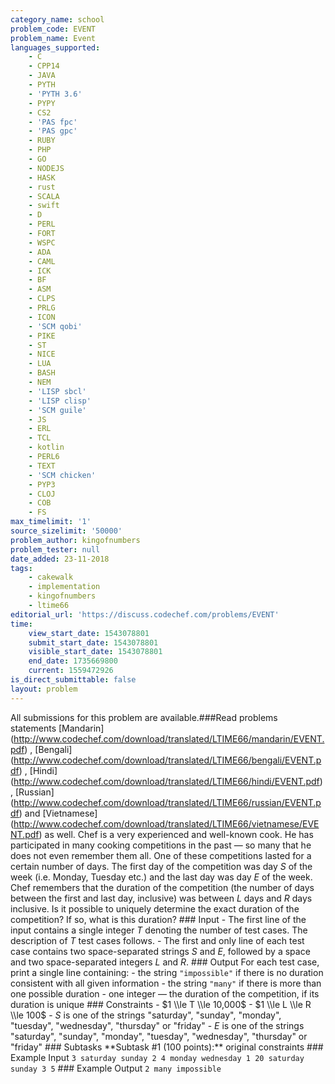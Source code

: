 ```yaml
---
category_name: school
problem_code: EVENT
problem_name: Event
languages_supported:
    - C
    - CPP14
    - JAVA
    - PYTH
    - 'PYTH 3.6'
    - PYPY
    - CS2
    - 'PAS fpc'
    - 'PAS gpc'
    - RUBY
    - PHP
    - GO
    - NODEJS
    - HASK
    - rust
    - SCALA
    - swift
    - D
    - PERL
    - FORT
    - WSPC
    - ADA
    - CAML
    - ICK
    - BF
    - ASM
    - CLPS
    - PRLG
    - ICON
    - 'SCM qobi'
    - PIKE
    - ST
    - NICE
    - LUA
    - BASH
    - NEM
    - 'LISP sbcl'
    - 'LISP clisp'
    - 'SCM guile'
    - JS
    - ERL
    - TCL
    - kotlin
    - PERL6
    - TEXT
    - 'SCM chicken'
    - PYP3
    - CLOJ
    - COB
    - FS
max_timelimit: '1'
source_sizelimit: '50000'
problem_author: kingofnumbers
problem_tester: null
date_added: 23-11-2018
tags:
    - cakewalk
    - implementation
    - kingofnumbers
    - ltime66
editorial_url: 'https://discuss.codechef.com/problems/EVENT'
time:
    view_start_date: 1543078801
    submit_start_date: 1543078801
    visible_start_date: 1543078801
    end_date: 1735669800
    current: 1559472926
is_direct_submittable: false
layout: problem
---
```

All submissions for this problem are available.\###Read problems statements \[Mandarin\](http://www.codechef.com/download/translated/LTIME66/mandarin/EVENT.pdf) , \[Bengali\](http://www.codechef.com/download/translated/LTIME66/bengali/EVENT.pdf) , \[Hindi\](http://www.codechef.com/download/translated/LTIME66/hindi/EVENT.pdf) , \[Russian\](http://www.codechef.com/download/translated/LTIME66/russian/EVENT.pdf) and \[Vietnamese\](http://www.codechef.com/download/translated/LTIME66/vietnamese/EVENT.pdf) as well. Chef is a very experienced and well-known cook. He has participated in many cooking competitions in the past — so many that he does not even remember them all. One of these competitions lasted for a certain number of days. The first day of the competition was day $S$ of the week (i.e. Monday, Tuesday etc.) and the last day was day $E$ of the week. Chef remembers that the duration of the competition (the number of days between the first and last day, inclusive) was between $L$ days and $R$ days inclusive. Is it possible to uniquely determine the exact duration of the competition? If so, what is this duration? ### Input - The first line of the input contains a single integer $T$ denoting the number of test cases. The description of $T$ test cases follows. - The first and only line of each test case contains two space-separated strings $S$ and $E$, followed by a space and two space-separated integers $L$ and $R$. ### Output For each test case, print a single line containing: - the string `"impossible"` if there is no duration consistent with all given information - the string `"many"` if there is more than one possible duration - one integer — the duration of the competition, if its duration is unique ### Constraints - $1 \\le T \\le 10,000$ - $1 \\le L \\le R \\le 100$ - $S$ is one of the strings "saturday", "sunday", "monday", "tuesday", "wednesday", "thursday" or "friday" - $E$ is one of the strings "saturday", "sunday", "monday", "tuesday", "wednesday", "thursday" or "friday" ### Subtasks \*\*Subtask #1 (100 points):\*\* original constraints ### Example Input ``` 3 saturday sunday 2 4 monday wednesday 1 20 saturday sunday 3 5 ``` ### Example Output ``` 2 many impossible ```
